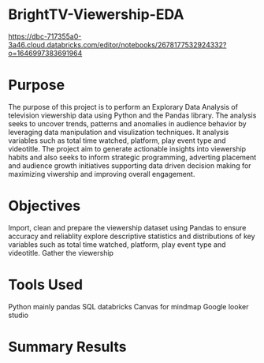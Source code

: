 # BrightTV-Viewership-EDA

https://dbc-717355a0-3a46.cloud.databricks.com/editor/notebooks/2678177532924332?o=1646997383691964

# Purpose

The purpose of this project is to perform an Explorary Data Analysis of television viewership data using Python and the Pandas library. The analysis seeks to uncover trends, patterns and anomalies in audience behavior by leveraging data manipulation and visulization techniques. It analysis variables such as total time watched, platform, play event type and videotitle. The project aim to generate actionable insights into viewership habits and also seeks to inform strategic programming, adverting placement and audience growth initiatives supporting data driven decision making for maximizing viwership and improving overall engagement.

# Objectives

Import, clean and prepare the viewership dataset using Pandas to ensure accuracy and reliablity explore descriptive statistics and distributions of key variables such as total time watched, platform, play event type and videotitle. Gather the viewership 

# Tools Used

Python mainly pandas 
SQL databricks
Canvas for mindmap
Google looker studio

# Summary Results
